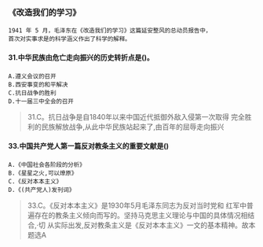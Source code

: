### 《改造我们的学习》
    1941 年 5 月，毛泽东在《改造我们的学习》这篇延安整风的总动员报告中，
    首次对实事求是的科学涵义作出了科学的解释。


#### 31.中华民族由危亡走向振兴的历史转折点是()。
    A.遵义会议的召开
    B.西安事变的和平解决
    C.抗日战争的胜利
    D.十一届三中全会的召开
>   31.C。抗日战争是自1840年以来中国近代抵御外敌入侵第一次取得
    完全胜利的民族解放战争,从此中华民族站起来了,由百年的屈辱走向振兴    

#### 33.中国共产党人第一篇反对教条主义的重要文献是()
    A.《中国社会各阶段的分析》
    B.《星星之火,可以燎原》
    C.《反对本本主义》
    D.《(共产党人)发刊词》
>   33.C。《反对本本主义》是1930年5月毛泽东同志为反对当时党和
    红军中普遍存在的教条主义倾向而写的。坚持马克思主义理论与中国的具体情况相结合,·切
    从实际出发,反对教条主义是《反对本本主义》一文的基本精神。故本题选A










    
